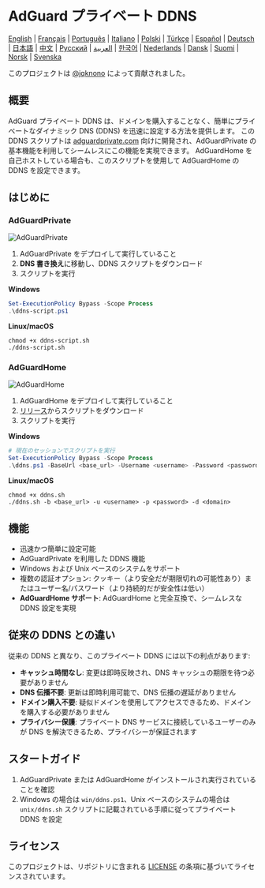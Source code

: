 # AdGuard プライベート DDNS

[English](readme.md) | [Français](readme.fr.md) | [Português](readme.pt.md) | [Italiano](readme.it.md) | [Polski](readme.pl.md) | [Türkçe](readme.tr.md) | [Español](readme.es.md) | [Deutsch](readme.de.md) | [日本語](readme.ja.md) | [中文](readme.zh.md) | [Русский](readme.ru.md) | [العربية](readme.ar.md) | [한국어](readme.ko.md) | [Nederlands](readme.nl.md) | [Dansk](readme.da.md) | [Suomi](readme.fi.md) | [Norsk](readme.no.md) | [Svenska](readme.sv.md)

このプロジェクトは [@jqknono](https://github.com/jqknono) によって貢献されました。

## 概要

AdGuard プライベート DDNS は、ドメインを購入することなく、簡単にプライベートなダイナミック DNS (DDNS) を迅速に設定する方法を提供します。
この DDNS スクリプトは [adguardprivate.com](https://adguardprivate.com) 向けに開発され、AdGuardPrivate の基本機能を利用してシームレスにこの機能を実現できます。
AdGuardHome を自己ホストしている場合も、このスクリプトを使用して AdGuardHome の DDNS を設定できます。

## はじめに

### AdGuardPrivate

![AdGuardPrivate](./assets/adguardprivate.webp)

1. AdGuardPrivate をデプロイして実行していること
2. **DNS 書き換え**に移動し、DDNS スクリプトをダウンロード
3. スクリプトを実行

**Windows**

```powershell
Set-ExecutionPolicy Bypass -Scope Process
.\ddns-script.ps1
```

**Linux/macOS**

```shell
chmod +x ddns-script.sh
./ddns-script.sh
```

### AdGuardHome

![AdGuardHome](./assets/adguardhome.webp)

1. AdGuardHome をデプロイして実行していること
2. [リリース](https://github.com/AdGuardPrivate/adguardprivate-ddns/releases)からスクリプトをダウンロード
3. スクリプトを実行

**Windows**

```powershell
# 現在のセッションでスクリプトを実行
Set-ExecutionPolicy Bypass -Scope Process
.\ddns.ps1 -BaseUrl <base_url> -Username <username> -Password <password> -Domain <domain>
```

**Linux/macOS**

```shell
chmod +x ddns.sh
./ddns.sh -b <base_url> -u <username> -p <password> -d <domain>
```

## 機能

- 迅速かつ簡単に設定可能
- AdGuardPrivate を利用した DDNS 機能
- Windows および Unix ベースのシステムをサポート
- 複数の認証オプション: クッキー（より安全だが期限切れの可能性あり）またはユーザー名/パスワード（より持続的だが安全性は低い）
- **AdGuardHome サポート**: AdGuardHome と完全互換で、シームレスな DDNS 設定を実現

## 従来の DDNS との違い

従来の DDNS と異なり、このプライベート DDNS には以下の利点があります:

- **キャッシュ時間なし**: 変更は即時反映され、DNS キャッシュの期限を待つ必要がありません
- **DNS 伝播不要**: 更新は即時利用可能で、DNS 伝播の遅延がありません
- **ドメイン購入不要**: 疑似ドメインを使用してアクセスできるため、ドメインを購入する必要がありません
- **プライバシー保護**: プライベート DNS サービスに接続しているユーザーのみが DNS を解決できるため、プライバシーが保証されます

## スタートガイド

1. AdGuardPrivate または AdGuardHome がインストールされ実行されていることを確認
2. Windows の場合は `win/ddns.ps1`、Unix ベースのシステムの場合は `unix/ddns.sh` スクリプトに記載されている手順に従ってプライベート DDNS を設定

## ライセンス

このプロジェクトは、リポジトリに含まれる [LICENSE](LICENSE) の条項に基づいてライセンスされています。